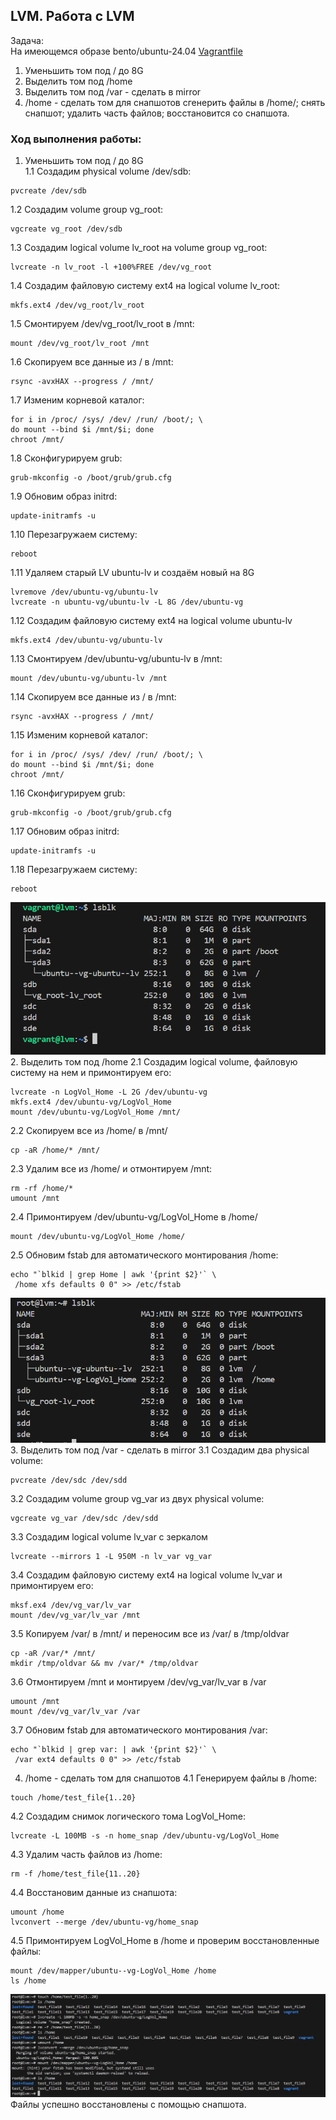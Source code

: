 ## LVM. Работа с LVM
Задача:  
На имеющемся образе bento/ubuntu-24.04 [Vagrantfile](Vagrantfile)
1. Уменьшить том под / до 8G
2. Выделить том под /home
3. Выделить том под /var - сделать в mirror
4. /home - сделать том для снапшотов
        сгенерить файлы в /home/;
        снять снапшот;
        удалить часть файлов;
        восстановится со снапшота.

### Ход выполнения работы:
1. Уменьшить том под / до 8G  
1.1 Создадим physical volume /dev/sdb:
```
pvcreate /dev/sdb
```
1.2 Создадим volume group vg_root:
```
vgcreate vg_root /dev/sdb
```
1.3 Создадим logical volume lv_root на volume group vg_root:
```
lvcreate -n lv_root -l +100%FREE /dev/vg_root
```
1.4 Создадим файловую систему ext4 на logical volume lv_root:
```
mkfs.ext4 /dev/vg_root/lv_root
```
1.5 Смонтируем /dev/vg_root/lv_root в /mnt:
```
mount /dev/vg_root/lv_root /mnt
```
1.6 Скопируем все данные из / в /mnt:
```
rsync -avxHAX --progress / /mnt/
```
1.7 Изменим корневой каталог:
```
for i in /proc/ /sys/ /dev/ /run/ /boot/; \
do mount --bind $i /mnt/$i; done
chroot /mnt/
```
1.8 Сконфигурируем grub:
```
grub-mkconfig -o /boot/grub/grub.cfg
```
1.9 Обновим образ initrd:
```
update-initramfs -u
```
1.10 Перезагружаем систему:
```
reboot
```
1.11 Удаляем старый LV ubuntu-lv и создаём новый на 8G
```
lvremove /dev/ubuntu-vg/ubuntu-lv
lvcreate -n ubuntu-vg/ubuntu-lv -L 8G /dev/ubuntu-vg
```
1.12 Создадим файловую систему ext4 на logical volume ubuntu-lv
```
mkfs.ext4 /dev/ubuntu-vg/ubuntu-lv
```
1.13 Смонтируем /dev/ubuntu-vg/ubuntu-lv в /mnt:
```
mount /dev/ubuntu-vg/ubuntu-lv /mnt
```
1.14  Скопируем все данные из / в /mnt:
```
rsync -avxHAX --progress / /mnt/
```
1.15 Изменим корневой каталог:
```
for i in /proc/ /sys/ /dev/ /run/ /boot/; \
do mount --bind $i /mnt/$i; done
chroot /mnt/
```
1.16 Сконфигурируем grub:
```
grub-mkconfig -o /boot/grub/grub.cfg
```
1.17 Обновим образ initrd:
```
update-initramfs -u
```
1.18 Перезагружаем систему:
```
reboot
```
![](screen01.PNG)
2. Выделить том под /home
2.1 Создадим logical volume, файловую систему на нем и примонтируем его:
```
lvcreate -n LogVol_Home -L 2G /dev/ubuntu-vg
mkfs.ext4 /dev/ubuntu-vg/LogVol_Home
mount /dev/ubuntu-vg/LogVol_Home /mnt/
```
2.2 Скопируем все из /home/ в /mnt/
```
cp -aR /home/* /mnt/
```
2.3 Удалим все из /home/ и отмонтируем /mnt:
```
rm -rf /home/*
umount /mnt
```
2.4 Примонтируем /dev/ubuntu-vg/LogVol_Home в /home/
```
mount /dev/ubuntu-vg/LogVol_Home /home/
```
2.5 Обновим fstab для автоматического монтирования /home:
```
echo "`blkid | grep Home | awk '{print $2}'` \
 /home xfs defaults 0 0" >> /etc/fstab
```
![](screen02.PNG)
3. Выделить том под /var - сделать в mirror
3.1 Создадим два physical volume:
```
pvcreate /dev/sdc /dev/sdd
```
3.2 Создадим volume group vg_var из двух physical volume:
```
vgcreate vg_var /dev/sdc /dev/sdd
```
3.3 Создадим logical volume lv_var c зеркалом
```
lvcreate --mirrors 1 -L 950M -n lv_var vg_var
```
3.4 Создадим файловую систему ext4 на logical volume lv_var и примонтируем его:
```
mksf.ex4 /dev/vg_var/lv_var
mount /dev/vg_var/lv_var /mnt
```
3.5 Копируем /var/ в /mnt/ и переносим все из /var/ в /tmp/oldvar
```
cp -aR /var/* /mnt/
mkdir /tmp/oldvar && mv /var/* /tmp/oldvar
```
3.6 Отмонтируем /mnt и монтируем /dev/vg_var/lv_var в /var
```
umount /mnt
mount /dev/vg_var/lv_var /var
```
3.7 Обновим fstab для автоматического монтирования /var:
```
echo "`blkid | grep var: | awk '{print $2}'` \
 /var ext4 defaults 0 0" >> /etc/fstab
```
4. /home - сделать том для снапшотов
4.1 Генерируем файлы в /home:
```
touch /home/test_file{1..20}
```
4.2 Создадим снимок логического тома LogVol_Home:
```
lvcreate -L 100MB -s -n home_snap /dev/ubuntu-vg/LogVol_Home
```
4.3 Удалим часть файлов из /home:
```
rm -f /home/test_file{11..20}
```
4.4 Восстановим данные из снапшота:
```
umount /home
lvconvert --merge /dev/ubuntu-vg/home_snap
```
4.5 Примонтируем LogVol_Home в /home и проверим восстановленные файлы:
```
mount /dev/mapper/ubuntu--vg-LogVol_Home /home
ls /home
```
![](screen03.PNG)
Файлы успешно восстановлены с помощью снапшота.